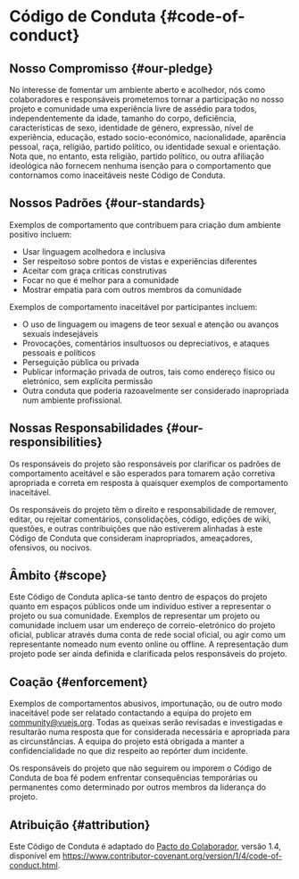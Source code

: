 # Código de Conduta {#code-of-conduct}

## Nosso Compromisso {#our-pledge}

No interesse de fomentar um ambiente aberto e acolhedor, nós como colaboradores e responsáveis prometemos tornar a participação no nosso projeto e comunidade uma experiência livre de assédio para todos, independentemente da idade, tamanho do corpo, deficiência, características de sexo, identidade de género, expressão, nível de experiência, educação, estado socio-económico, nacionalidade, aparência pessoal, raça, religião, partido político, ou identidade sexual e orientação. Nota que, no entanto, esta religião, partido político, ou outra afiliação ideológica não fornecem nenhuma isenção para o comportamento que contornamos como inaceitáveis neste Código de Conduta.

## Nossos Padrões {#our-standards}

Exemplos de comportamento que contribuem para criação dum ambiente positivo incluem:

- Usar linguagem acolhedora e inclusiva
- Ser respeitoso sobre pontos de vistas e experiências diferentes
- Aceitar com graça criticas construtivas
- Focar no que é melhor para a comunidade
- Mostrar empatia para com outros membros da comunidade

Exemplos de comportamento inaceitável por participantes incluem:

- O uso de linguagem ou imagens de teor sexual e atenção ou avanços sexuais indesejáveis
- Provocações, comentários insultuosos ou depreciativos, e ataques pessoais e políticos
- Perseguição pública ou privada
- Publicar informação privada de outros, tais como endereço físico ou eletrónico, sem explícita permissão
- Outra conduta que poderia razoavelmente ser considerado inapropriada num ambiente profissional.

## Nossas Responsabilidades {#our-responsibilities}

Os responsáveis do projeto são responsáveis por clarificar os padrões de comportamento aceitável e são esperados para tomarem ação corretiva apropriada e correta em resposta à quaisquer exemplos de comportamento inaceitável.

Os responsáveis do projeto têm o direito e responsabilidade de remover, editar, ou rejeitar comentários, consolidações, código, edições de wiki, questões, e outras contribuições que não estiverem alinhadas à este Código de Conduta que consideram inapropriados, ameaçadores, ofensivos, ou nocivos.

## Âmbito {#scope}

Este Código de Conduta aplica-se tanto dentro de espaços do projeto quanto em espaços públicos onde um indivíduo estiver a representar o projeto ou sua comunidade. Exemplos de representar um projeto ou comunidade incluem usar um endereço de correio-eletrónico do projeto oficial, publicar através duma conta de rede social oficial, ou agir como um representante nomeado num evento online ou offline. A representação dum projeto pode ser ainda definida e clarificada pelos responsáveis do projeto.

## Coação {#enforcement}

Exemplos de comportamentos abusivos, importunação, ou de outro modo inaceitável pode ser relatado contactando a equipa do projeto em community@vuejs.org. Todas as queixas serão revisadas e investigadas e resultarão numa resposta que for considerada necessária e apropriada para as circunstâncias. A equipa do projeto está obrigada a manter a confidencialidade no que diz respeito ao repórter dum incidente.

Os responsáveis do projeto que não seguirem ou imporem o Código de Conduta de boa fé podem enfrentar consequências temporárias ou permanentes como determinado por outros membros da liderança do projeto.

## Atribuição {#attribution}

Este Código de Conduta é adaptado do [Pacto do Colaborador][homepage], versão 1.4, disponível em https://www.contributor-covenant.org/version/1/4/code-of-conduct.html.

[homepage]: https://www.contributor-covenant.org
